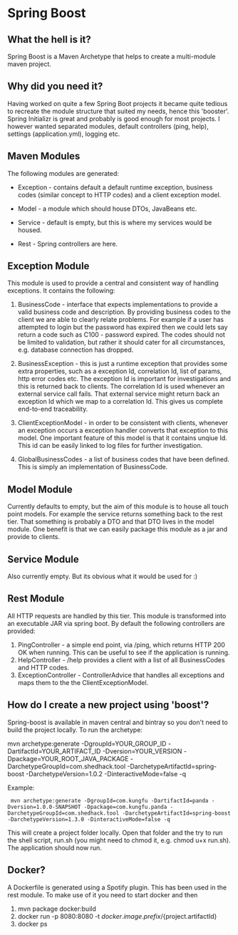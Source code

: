 # Spring Boost

## What the hell is it? 
Spring Boost is a Maven Archetype that helps to create a multi-module maven project.
 
## Why did you need it?  
Having worked on quite a few Spring Boot projects it became quite tedious to recreate the module structure that suited my needs, hence this 'booster'.
Spring Initializr is great and probably is good enough for most projects. 
I however wanted separated modules, default controllers (ping, help), settings (application.yml), logging etc.

## Maven Modules

The following modules are generated:

* Exception - contains default a default runtime exception, business codes (similar concept to HTTP codes) and a client exception model.

* Model - a module which should house DTOs, JavaBeans etc. 

* Service - default is empty, but this is where my services would be housed. 

* Rest - Spring controllers are here. 

## Exception Module

This module is used to provide a central and consistent way of handling exceptions. It contains the following:

1. BusinessCode - interface that expects implementations to provide a valid business code and description. 
By providing business codes to the client we are able to clearly relate problems. 
For example if a user has attempted to login but the password has expired then we could lets say return a code such as C100 - password expired. The codes should not be limited to validation, but rather it should cater for all circumstances, e.g. database connection has dropped. 

2. BusinessException - this is just a runtime exception that provides some extra properties, such as a exception Id, correlation Id, list of params, http error codes etc. The exception Id is important for investigations and this is returned back to clients. The correlation Id is used whenever an external service call fails. That external service might return back an exception Id which we map to a correlation Id. This gives us complete end-to-end traceability.

3. ClientExceptionModel - in order to be consistent with clients, whenever an exception occurs a exception handler converts that exception to this model. One important feature of this model is that it contains unqiue Id. This id can be easily linked to log files for further investigation.

4. GlobalBusinessCodes - a list of business codes that have been defined. This is simply an implementation of BusinessCode.


## Model Module

Currently defaults to empty, but the aim of this module is to house all touch point models. For example the service returns something back to the rest tier. That something is probably a DTO and that DTO lives in the model module. One benefit is that we can easily package this module as a jar and provide to clients.

## Service Module

Also currently empty. But its obvious what it would be used for :)

## Rest Module

All HTTP requests are handled by this tier. This module is transformed into an executable JAR via spring boot. By default the following controllers are provided:

1. PingController - a simple end point, via /ping, which returns HTTP 200 OK when running. This can be useful to see if the application is running.
2. HelpController - /help provides a client with a list of all BusinessCodes and HTTP codes.
3. ExceptionController - ControllerAdvice that handles all exceptions and maps them to the the ClientExceptionModel.

## How do I create a new project using 'boost'?

Spring-boost is available in maven central and bintray so you don't need to build the project locally.
To run the archetype:


mvn archetype:generate -DgroupId=YOUR_GROUP_ID -DartifactId=YOUR_ARTIFACT_ID -Dversion=YOUR_VERSION -Dpackage=YOUR_ROOT_JAVA_PACKAGE -DarchetypeGroupId=com.shedhack.tool -DarchetypeArtifactId=spring-boost -DarchetypeVersion=1.0.2 -DinteractiveMode=false -q

Example:

     mvn archetype:generate -DgroupId=com.kungfu -DartifactId=panda -Dversion=1.0.0-SNAPSHOT -Dpackage=com.kungfu.panda -DarchetypeGroupId=com.shedhack.tool -DarchetypeArtifactId=spring-boost -DarchetypeVersion=1.3.0 -DinteractiveMode=false -q

This will create a project folder locally. Open that folder and the try to run the shell script, run.sh (you might need to chmod it, e.g. chmod u+x run.sh). The application should now run.

## Docker?

A Dockerfile is generated using a Spotify plugin. This has been used in the rest module. To make use of it you need to start docker and then

1. mvn package docker:build
2. docker run -p 8080:8080 -t ${docker.image.prefix}/${project.artifactId}
3. docker ps
